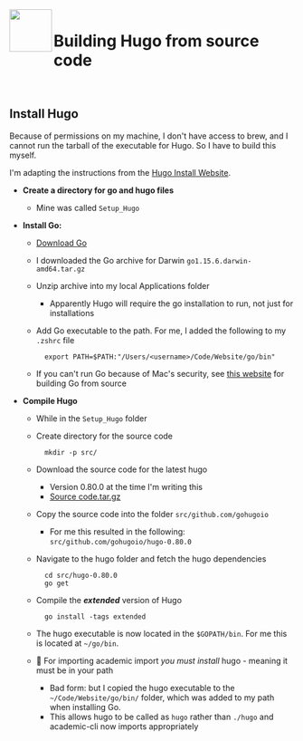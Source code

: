 <img align="left" width="75" height="75" src="https://avatars3.githubusercontent.com/u/29385237?s=280&v=4"> 

#  Building Hugo from source code 

<br/>

## Install Hugo
Because of permissions on my machine, I don't have access to brew, and I cannot run the tarball of the executable for Hugo. So I have to build this myself.

I'm adapting the instructions from the [Hugo Install Website](https://gohugo.io/getting-started/installing/#build-from-source-on-mac). 

* __Create a directory for go and hugo files__
    * Mine was called `Setup_Hugo`

* __Install Go:__ 
    * [Download Go](https://golang.org/dl/)
    * I downloaded the Go archive for Darwin `go1.15.6.darwin-amd64.tar.gz`
    * Unzip archive into my local Applications folder
        * Apparently Hugo will require the go installation to run, not just for installations
    * Add Go executable to the path. For me, I added the following to my `.zshrc` file

            export PATH=$PATH:"/Users/<username>/Code/Website/go/bin"

    * If you can't run Go because of Mac's security, see [this website](https://golang.org/doc/install/source) for building Go from source

* __Compile Hugo__
    * While in the `Setup_Hugo` folder
    * Create directory for the source code

            mkdir -p src/

    * Download the source code for the latest hugo
        * Version 0.80.0 at the time I'm writing this
        * [Source code.tar.gz](https://github.com/gohugoio/hugo/releases)
    * Copy the source code into the folder `src/github.com/gohugoio`
        * For me this resulted in the following: `src/github.com/gohugoio/hugo-0.80.0`
    * Navigate to the hugo folder and fetch the hugo dependencies

            cd src/hugo-0.80.0
            go get

    * Compile the ___extended___ version of Hugo

            go install -tags extended

    * The hugo executable is now located in the `$GOPATH/bin`. For me this is located at `~/go/bin`.
    *  🎇 For importing academic import *you must install* hugo - meaning it must be in your path
        * Bad form: but I copied the hugo executable to the `~/Code/Website/go/bin/` folder, which was added to my path when installing Go.
        * This allows hugo to be called as `hugo` rather than `./hugo` and academic-cli now imports appropriately